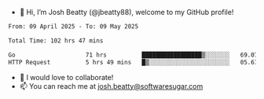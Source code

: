 - 👋 Hi, I’m Josh Beatty (@jbeatty88), welcome to my GitHub profile!

<!--START_SECTION:waka-->

```txt
From: 09 April 2025 - To: 09 May 2025

Total Time: 102 hrs 47 mins

Go                    71 hrs          █████████████████▒░░░░░░░   69.07 %
HTTP Request          5 hrs 49 mins   █▒░░░░░░░░░░░░░░░░░░░░░░░   05.67 %
```

<!--END_SECTION:waka-->

- 💞️ I would love to collaborate!
- 📫 You can reach me at josh.beatty@softwaresugar.com

<!---
jbeatty88/jbeatty88 is a ✨ special ✨ repository because its `README.md` (this file) appears on your GitHub profile.
You can click the Preview link to take a look at your changes.
--->
